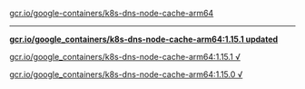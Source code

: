 [gcr.io/google-containers/k8s-dns-node-cache-arm64](https://hub.docker.com/r/sqeven/k8s-dns-node-cache-arm64/tags/) 

----
**[gcr.io/google_containers/k8s-dns-node-cache-arm64:1.15.1 updated](https://hub.docker.com/r/sqeven/k8s-dns-node-cache-arm64/tags/)**

[gcr.io/google_containers/k8s-dns-node-cache-arm64:1.15.1 √](https://hub.docker.com/r/sqeven/k8s-dns-node-cache-arm64/tags/)

[gcr.io/google_containers/k8s-dns-node-cache-arm64:1.15.0 √](https://hub.docker.com/r/sqeven/k8s-dns-node-cache-arm64/tags/)

